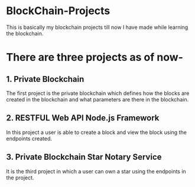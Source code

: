 # BlockChain-Projects
This is basically my blockchain projects till now I have made while learning the blockchain.

# There are three projects as of now-

## 1. Private Blockchain
The first project is the private blockchain which defines how the blocks are created in the blockchain and what parameters are there
in the blockchain.

## 2. RESTFUL Web API Node.js Framework
In this project a user is able to create a block and view the block using the endpoints created.

## 3. Private Blockchain Star Notary Service
It is the third project in which a user can own a star using the endpoints in the project.
